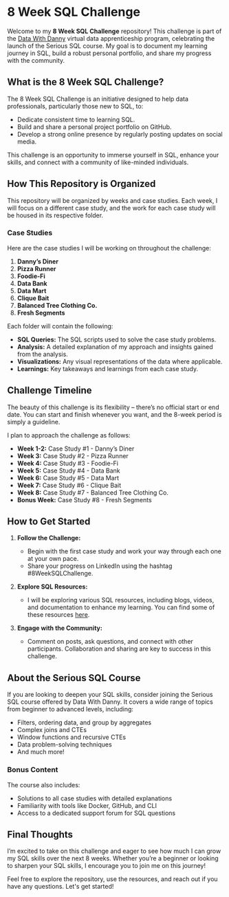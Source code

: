 # 8 Week SQL Challenge

Welcome to my **8 Week SQL Challenge** repository! This challenge is part of the [Data With Danny](https://datawithdanny.com/) virtual data apprenticeship program, celebrating the launch of the Serious SQL course. My goal is to document my learning journey in SQL, build a robust personal portfolio, and share my progress with the community.

## What is the 8 Week SQL Challenge?

The 8 Week SQL Challenge is an initiative designed to help data professionals, particularly those new to SQL, to:

- Dedicate consistent time to learning SQL.
- Build and share a personal project portfolio on GitHub.
- Develop a strong online presence by regularly posting updates on social media.

This challenge is an opportunity to immerse yourself in SQL, enhance your skills, and connect with a community of like-minded individuals.

## How This Repository is Organized

This repository will be organized by weeks and case studies. Each week, I will focus on a different case study, and the work for each case study will be housed in its respective folder.

### Case Studies

Here are the case studies I will be working on throughout the challenge:

1. **Danny’s Diner**
2. **Pizza Runner**
3. **Foodie-Fi**
4. **Data Bank**
5. **Data Mart**
6. **Clique Bait**
7. **Balanced Tree Clothing Co.**
8. **Fresh Segments**

Each folder will contain the following:

- **SQL Queries:** The SQL scripts used to solve the case study problems.
- **Analysis:** A detailed explanation of my approach and insights gained from the analysis.
- **Visualizations:** Any visual representations of the data where applicable.
- **Learnings:** Key takeaways and learnings from each case study.

## Challenge Timeline

The beauty of this challenge is its flexibility – there’s no official start or end date. You can start and finish whenever you want, and the 8-week period is simply a guideline.

I plan to approach the challenge as follows:

- **Week 1-2:** Case Study #1 - Danny’s Diner
- **Week 3:** Case Study #2 - Pizza Runner
- **Week 4:** Case Study #3 - Foodie-Fi
- **Week 5:** Case Study #4 - Data Bank
- **Week 6:** Case Study #5 - Data Mart
- **Week 7:** Case Study #6 - Clique Bait
- **Week 8:** Case Study #7 - Balanced Tree Clothing Co.
- **Bonus Week:** Case Study #8 - Fresh Segments

## How to Get Started

1. **Follow the Challenge:**
   - Begin with the first case study and work your way through each one at your own pace.
   - Share your progress on LinkedIn using the hashtag #8WeekSQLChallenge.

2. **Explore SQL Resources:**
   - I will be exploring various SQL resources, including blogs, videos, and documentation to enhance my learning. You can find some of these resources [here](https://datawithdanny.com/resources).

3. **Engage with the Community:**
   - Comment on posts, ask questions, and connect with other participants. Collaboration and sharing are key to success in this challenge.

## About the Serious SQL Course

If you are looking to deepen your SQL skills, consider joining the Serious SQL course offered by Data With Danny. It covers a wide range of topics from beginner to advanced levels, including:

- Filters, ordering data, and group by aggregates
- Complex joins and CTEs
- Window functions and recursive CTEs
- Data problem-solving techniques
- And much more!

### Bonus Content

The course also includes:

- Solutions to all case studies with detailed explanations
- Familiarity with tools like Docker, GitHub, and CLI
- Access to a dedicated support forum for SQL questions

## Final Thoughts

I’m excited to take on this challenge and eager to see how much I can grow my SQL skills over the next 8 weeks. Whether you’re a beginner or looking to sharpen your SQL skills, I encourage you to join me on this journey!

Feel free to explore the repository, use the resources, and reach out if you have any questions. Let's get started!
